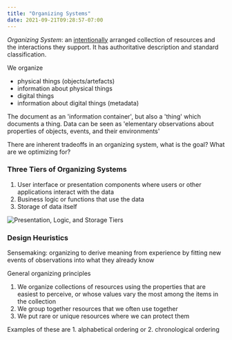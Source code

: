 ```yaml
---
title: "Organizing Systems"
date: 2021-09-21T09:28:57-07:00
---
```


_Organizing System_: an [intentionally](thoughts/intentional-arrangement.md) arranged collection of resources and the interactions they support. It has authoritative description and standard classification. 

We organize
- physical things (objects/artefacts)
- information about physical things
- digital things
- information about digital things (metadata)

The document as an 'information container', but also a 'thing' which documents a thing. Data can be seen as 'elementary observations about properties of objects, events, and their environments'

There are inherent tradeoffs in an organizing system, what is the goal? What are we optimizing for?

### Three Tiers of Organizing Systems
1. User interface or presentation components where users or other applications interact with the data
2. Business logic or functions that use the data
3. Storage of data itself

![Presentation, Logic, and Storage Tiers](https://berkeley.pressbooks.pub/app/uploads/sites/121/2020/04/Figure-1.2.jpg)

### Design Heuristics
Sensemaking: organizing to derive meaning from experience by fitting new events of observations into what they already know

General organizing principles
1. We organize collections of resources using the properties that are easiest to perceive, or whose values vary the most among the items in the collection
2. We group together resources that we often use together
3. We put rare or unique resources where we can protect them

Examples of these are 1. alphabetical ordering or 2. chronological ordering